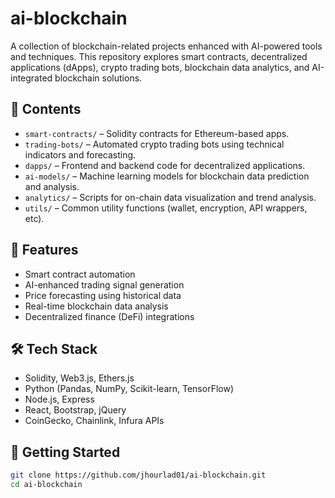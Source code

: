 # ai-blockchain

A collection of blockchain-related projects enhanced with AI-powered tools and techniques. This repository explores smart contracts, decentralized applications (dApps), crypto trading bots, blockchain data analytics, and AI-integrated blockchain solutions.

## 📁 Contents

- `smart-contracts/` – Solidity contracts for Ethereum-based apps.
- `trading-bots/` – Automated crypto trading bots using technical indicators and forecasting.
- `dapps/` – Frontend and backend code for decentralized applications.
- `ai-models/` – Machine learning models for blockchain data prediction and analysis.
- `analytics/` – Scripts for on-chain data visualization and trend analysis.
- `utils/` – Common utility functions (wallet, encryption, API wrappers, etc).

## 🚀 Features

- Smart contract automation
- AI-enhanced trading signal generation
- Price forecasting using historical data
- Real-time blockchain data analysis
- Decentralized finance (DeFi) integrations

## 🛠️ Tech Stack

- Solidity, Web3.js, Ethers.js
- Python (Pandas, NumPy, Scikit-learn, TensorFlow)
- Node.js, Express
- React, Bootstrap, jQuery
- CoinGecko, Chainlink, Infura APIs

## 📌 Getting Started

```bash
git clone https://github.com/jhourlad01/ai-blockchain.git
cd ai-blockchain
